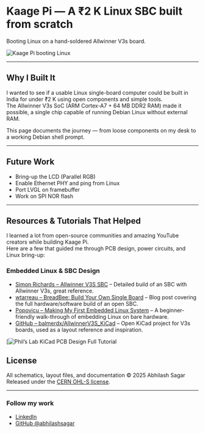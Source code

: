 # Kaage Pi — A ₹2 K Linux SBC built from scratch
Booting Linux on a hand-soldered Allwinner V3s board.

![Kaage Pi booting Linux](images/kaagepi_boot.png)

---

## Why I Built It
I wanted to see if a usable Linux single-board computer could be built in India for under ₹2 K using open components and simple tools.  
The Allwinner V3s SoC (ARM Cortex-A7 + 64 MB DDR2 RAM) made it possible, a single chip capable of running Debian Linux without external RAM.


This page documents the journey — from loose components on my desk to a working Debian shell prompt.

---

## Future Work
- Bring-up the LCD (Parallel RGB)  
- Enable Ethernet PHY and ping from Linux  
- Port LVGL on framebuffer   
- Work on SPI NOR flash 

---

## Resources & Tutorials That Helped

I learned a lot from open-source communities and amazing YouTube creators while building Kaage Pi.  
Here are a few that guided me through PCB design, power circuits, and Linux bring-up:

### Embedded Linux & SBC Design
- [Simon Richards – Allwinner V3S SBC](https://simonrichards.com/v3s/) – Detailed build of an SBC with Allwinner V3s, great reference.  
- [wtarreau – BreadBee: Build Your Own Single Board](http://wtarreau.blogspot.com/2020/09/breadbee-build-your-own-single-board.html) – Blog post covering the full hardware/software build of an open SBC.  
- [Popovicu – Making My First Embedded Linux System](https://popovicu.com/posts/making-my-first-embedded-linux-system/) – A beginner-friendly walk-through of embedding Linux on bare hardware.  
- [GitHub – balmerdx/AllwinnerV3S_KiCad](https://github.com/balmerdx/AllwinnerV3S_KiCad) – Open KiCad project for V3s boards, used as a layout reference and inspiration.

[![Phil’s Lab KiCad PCB Design Full Tutorial](https://www.youtube.com/watch?v=aVUqaB0IMh4&t=3288s)  

## License
All schematics, layout files, and documentation © 2025 Abhilash Sagar  
Released under the [CERN OHL-S license](https://ohwr.org/project/cernohl/wikis/Documents/CERN-OHL-version-2).

---

### Follow my work
- [LinkedIn](https://www.linkedin.com/in/abhilashsagar/)  
- [GitHub @abhilashsagar](https://github.com/abhilashsagar)



